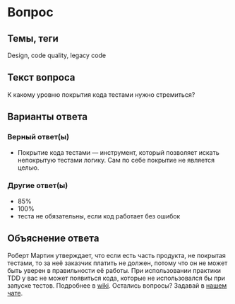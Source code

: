 # Вопрос

## Темы, теги

Design, code quality, legacy code

## Текст вопроса

К какому уровню покрытия кода тестами нужно стремиться?

## Варианты ответа

### Верный ответ(ы)

* Покрытие кода тестами — инструмент, который позволяет искать непокрытую тестами логику. Сам по себе покрытие не является целью.

### Другие ответ(ы)

* 85%
* 100%  
* теста не обязательны, если код работает без ошибок

## Объяснение ответа

Роберт Мартин утверждает, что если есть часть продукта, не покрытая тестами, то за неё заказчик платить не должен, потому что он не может быть уверен в правильности её работы. При использовании практики TDD у вас не может появиться кода, которые не использовался бы при запуске тестов. Подробнее в [wiki](https://technical-excellence.ru/wiki/TDD). Остались вопросы? Задавай в [нашем чате](https://t.me/technicalexcellenceru).
